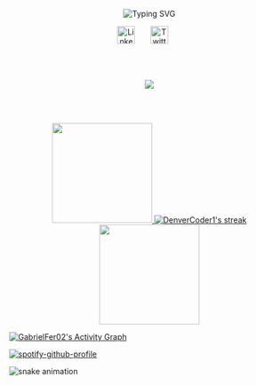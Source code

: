 <p align="center">
<img src="https://readme-typing-svg.demolab.com?font=Fira+Code&weight=600&duration=3000&pause=1000&color=F85D7F&center=true&width=435&lines=Meu+Nome+%C3%A9+Gabriel+Fernando;Sou+um+desenvolvedor+FullStack" alt="Typing SVG" />
</p>

<p align="center">
<a href="https://www.linkedin.com/in/gabriel-fernando-59222921b/" target="_blank"><img width="32px" alt="LinkedIn" title="LinkedIn" src="https://i.imgur.com/yRpa1dQ.png"/></a>
  &#8287;&#8287;&#8287;&#8287;&#8287;
  <a href="https://x.com/el_gabrielfer" target="_blank"><img width="32px" alt="Twitter" title="Twitter" src="https://i.imgur.com/AixJgnm.png"/></a>
  &#8287;&#8287;&#8287;&#8287;&#8287;
</p>
<br>
<br>

<p align="center">
  <a href="https://skillicons.dev">
    <img src="https://skillicons.dev/icons?i=html,css,typescript,react,astro,nest,postgres,mongodb,prisma,docker,bash&perline=" />
  </a>
</p>
<br>
<br>

<p align="center">
<a href="https://github.com/anuraghazra/github-readme-stats">
<img loading="lazy" height="180em" src="https://github-readme-stats.vercel.app/api?username=GabrielFer02&show_icons=true&include_all_commits=true&count_private=true&theme=react&hide_border=true&bg_color=1F222E&title_color=F85D7F&icon_color=F8D866" height="192px"/>
</a>
<a href="https://github.com/DenverCoder1/github-readme-streak-stats">
      <img title="🔥 Get streak stats for your profile at git.io/streak-stats" alt="DenverCoder1's streak" src="https://github-readme-streak-stats-eight.vercel.app/?user=GabrielFer02&theme=monokai-metallian&hide_border=true&short_numbers=true"/>
    </a>
<a href="https://github.com/anuraghazra/github-readme-stats">
<img loading="lazy" height="180em" src="https://github-readme-stats.vercel.app/api/top-langs/?username=GabrielFer02&langs_count=8&layout=compact&theme=react&hide_border=true&bg_color=1F222E&title_color=F85D7F&icon_color=F8D866&hide=Jupyter%20Notebook,Roff" height="192px"/>
</a>
</p>

<a href="https://github.com/ashutosh00710/github-readme-activity-graph"><img alt="GabrielFer02's Activity Graph" src="https://github-readme-activity-graph.vercel.app/graph/?username=GabrielFer02&bg_color=1F222E&color=F8D866&line=F85D7F&point=FFFFFF&hide_border=true&radius=6" /></a>

[![spotify-github-profile](https://spotify-github-profile.kittinanx.com/api/view?uid=fernandogabriel054&cover_image=true&theme=novatorem&show_offline=false&background_color=5f545a&interchange=false&bar_color=ffffff&bar_color_cover=false)](https://spotify-github-profile.kittinanx.com/api/view?uid=fernandogabriel054&redirect=true)

![snake animation](https://github.com/GabrielFer02/GabrielFer02/blob/output/github-contribution-grid-snake2.svg)

<!-- <details open>
  <summary><h2>📘 My Top Open Source Projects</h2></summary>
  <p align="left">
    <a href="https://github.com/DenverCoder1/minimalistic-wallpaper-collection"><img width="278" src="https://denvercoder1-github-readme-stats.vercel.app/api/pin/?username=DenverCoder1&repo=minimalistic-wallpaper&theme=react&bg_color=1F222E&title_color=F85D7F&hide_border=true&icon_color=F8D866&show_icons=false&show_description=false" alt="minimalistic-wallpaper-collection"></a>
    <a href="https://github.com/DenverCoder1/table2ascii"><img width="278" src="https://denvercoder1-github-readme-stats.vercel.app/api/pin/?username=DenverCoder1&repo=table2ascii&theme=react&bg_color=1F222E&title_color=F85D7F&hide_border=true&icon_color=F8D866&show_icons=false&show_description=false" alt="table2ascii"></a>
  </p>
</details> -->
